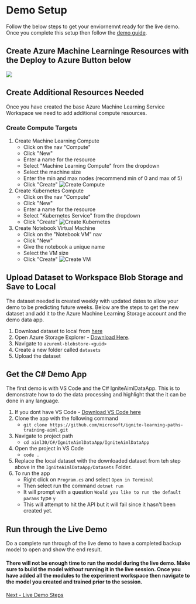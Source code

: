 # Demo Setup
Follow the below steps to get your enviornemnt ready for the live demo. Once you complete this setup then follow the [demo guide](demoguide.md).

## Create Azure Machine Learninge Resources with the Deploy to Azure Button below
<a href="https://portal.azure.com/#create/Microsoft.Template/uri/https%3A%2F%2Fraw.githubusercontent.com%2Fcassieview%2Fignite-learning-paths-training-aiml%2Fmaster%2Faiml30%2Fdeploy.json" rel="nofollow">
 <img src="https://camo.githubusercontent.com/9285dd3998997a0835869065bb15e5d500475034/687474703a2f2f617a7572656465706c6f792e6e65742f6465706c6f79627574746f6e2e706e67" data-canonical-src="http://azuredeploy.net/deploybutton.png" style="max-width:100%;">
</a>

## Create Additional Resources Needed
Once you have created the base Azure Machine Learning Service Workspace we need to add additional compute resources.
### Create Compute Targets
1. Create Machine Learning Compute
    * Click on the nav "Compute"
    * Click "New"
    * Enter a name for the resource
    * Select "Machine Learning Compute" from the dropdown
    * Select the machine size
    * Enter the min and max nodes (recommend min of 0 and max of 5)
    * Click "Create"
    ![Create Compute](https://globaleventcdn.blob.core.windows.net/assets/aiml/aiml30/CreateMlCompute.gif)
2. Create Kubernetes Compute
    * Click on the nav "Compute"
    * Click "New"
    * Enter a name for the resource
    * Select "Kubernetes Service" from the dropdown
    * Click "Create"
    ![Create Kubernetes](https://globaleventcdn.blob.core.windows.net/assets/aiml/aiml30/CreateKubService.gif)
3. Create Notebook Virtual Machine
    * Click on the "Notebook VM" nav
    * Click "New"
    * Give the notebook a unique name
    * Select the VM size
    * Click "Create"
    ![Create VM](https://globaleventcdn.blob.core.windows.net/assets/aiml/aiml30/CreateNotebookVM.gif)


## Upload Dataset to Workspace Blob Storage and Save to Local
The dataset needed is created weekly with updated dates to allow your demo to be predicting future weeks. Below are the steps to get the new dataset and add it to the Azure Machine Learning Storage account and the demo data app.

1. Download dataset to local from [here](https://globaleventcdn.blob.core.windows.net/assets/aiml/aiml30/datasets/ForecastingData.csv)
2. Open Azure Storage Explorer - [Download Here](https://azure.microsoft.com/en-us/features/storage-explorer/).
3. Navigate to `azureml-blobstore-<guid>`
4. Create a new folder called `datasets`
5. Upload the dataset

## Get the C# Demo App
The first demo is with VS Code and the C# IgniteAimlDataApp. This is to demonstrate how to do the data processing and highlight that the it can be done in any language.

1. If you dont have VS Code - [Download VS Code here](https://code.visualstudio.com/download)
2. Clone the app with the following command
    * `git clone https://github.com/microsoft/ignite-learning-paths-training-aiml.git`
3. Navigate to project path
    * `cd aiml30/C#/IgniteAimlDataApp/IgniteAimlDataApp`
4. Open the project in VS Code
    * `code .`
5. Replace the local dataset with the downloaded dataset from teh step above in the `IgniteAimlDataApp/Datasets` Folder.
6. To run the app
    * Right click on `Program.cs` and select `Open in Terminal`
    * Then select run the command `dotnet run`
    * It will prompt with a question `Would you like to run the default params` type `y`
    * This will attempt to hit the API but it will fail since it hasn't been created yet.

## Run through the Live Demo
Do a complete run through of the live demo to have a completed backup model to open and show the end result.

#### There will not be enough time to run the model during the live demo. Make sure to build the model _without_ running it in the live session. Once you have added all the modules to the experiment workspace then navigate to the model you created and trained prior to the session.

[Next - Live Demo Steps](demoguide.md)